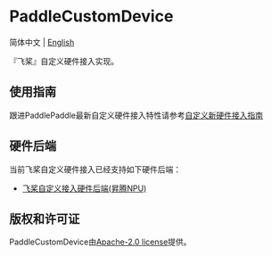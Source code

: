 # PaddleCustomDevice

简体中文 | [English](./README.md)

『飞桨』自定义硬件接入实现。

## 使用指南

跟进PaddlePaddle最新自定义硬件接入特性请参考[自定义新硬件接入指南](https://www.paddlepaddle.org.cn/documentation/docs/zh/develop/dev_guides/custom_device_docs/index_cn.html)

## 硬件后端

当前飞桨自定义硬件接入已经支持如下硬件后端：

- [飞桨自定义接入硬件后端(昇腾NPU)](backends/npu/README_cn.md)


## 版权和许可证
PaddleCustomDevice由[Apache-2.0 license](LICENSE)提供。

